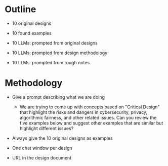 # Outline

* 10 original designs

* 10 found examples

* 10 LLMs: prompted from original designs

* 10 LLMs: prompted from design methodology

* 10 LLMs: prompted from rough notes

  

# Methodology

* Give a prompt describing what we are doing

  * We are trying to come up with concepts based on "Critical Design" that highlight the risks and dangers in cybersecurity, privacy, algorithmic fairness, and other related issues. Can you review the five examples below and suggest other examples that are similar but highlight different issues? 

* Always give the 10 original designs as examples

* One chat window per design

* URL in the design document

  